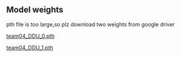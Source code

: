 ## Model weights
pth file is too large,so plz download two weights from google driver

[team04_DDU_0.pth](https://drive.google.com/file/d/1SsQLihC71JBpnso1C_cPNSQp1KLGD0rl/view?usp=sharing)

[team04_DDU_1.pth](https://drive.google.com/file/d/1td9rrVE7wI_i4YA_hDThtIVAut6gNuhQ/view?usp=sharing)